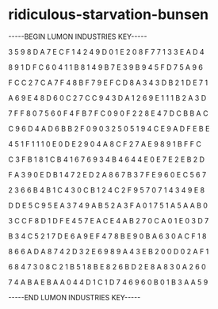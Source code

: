 # ridiculous-starvation-bunsen

-----BEGIN LUMON INDUSTRIES KEY-----

3 5 9 8 D A 7 E C F 1 4 2 4 9 D 0 1 E 2 0 8 F 7 7 1 3 3 E A D 4

8 9 1 D F C 6 0 4 1 1 B 8 1 4 9 B 7 E 3 9 B 9 4 5 F D 7 5 A 9 6

F C C 2 7 C A 7 F 4 8 B F 7 9 E F C D 8 A 3 4 3 D B 2 1 D E 7 1

A 6 9 E 4 8 D 6 0 C 2 7 C C 9 4 3 D A 1 2 6 9 E 1 1 1 B 2 A 3 D

7 F F 8 0 7 5 6 0 F 4 F B 7 F C 0 9 0 F 2 2 8 E 4 7 D C B B A C

C 9 6 D 4 A D 6 B B 2 F 0 9 0 3 2 5 0 5 1 9 4 C E 9 A D F E B E

4 5 1 F 1 1 1 0 E 0 D E 2 9 0 4 A 8 C F 2 7 A E 9 8 9 1 B F F C

C 3 F B 1 8 1 C B 4 1 6 7 6 9 3 4 B 4 6 4 4 E 0 E 7 E 2 E B 2 D

F A 3 9 0 E D B 1 4 7 2 E D 2 A 8 6 7 B 3 7 F E 9 6 0 E C 5 6 7

2 3 6 6 B 4 B 1 C 4 3 0 C B 1 2 4 C 2 F 9 5 7 0 7 1 4 3 4 9 E 8

D D E 5 C 9 5 E A 3 7 4 9 A B 5 2 A 3 F A 0 1 7 5 1 A 5 A A B 0

3 C C F 8 D 1 D F E 4 5 7 E A C E 4 A B 2 7 0 C A 0 1 E 0 3 D 7

B 3 4 C 5 2 1 7 D E 6 A 9 E F 4 7 8 B E 9 0 B A 6 3 0 A C F 1 8

8 6 6 A D A 8 7 4 2 D 3 2 E 6 9 8 9 A 4 3 E B 2 0 0 D 0 2 A F 1

6 8 4 7 3 0 8 C 2 1 B 5 1 8 B E 8 2 6 B D 2 E 8 A 8 3 0 A 2 6 0

7 4 A B A E B A A 0 4 4 D 1 C 1 D 7 4 6 9 6 0 B 0 1 B 3 A A 5 9

-----END LUMON INDUSTRIES KEY-----
